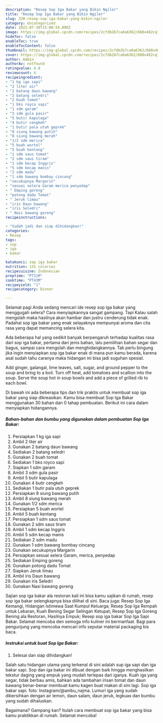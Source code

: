 ```yaml
---
description: "Resep Sop Iga Bakar yang Bikin Ngiler"
title: "Resep Sop Iga Bakar yang Bikin Ngiler"
slug: 320-resep-sop-iga-bakar-yang-bikin-ngiler
category: Uncategorized
date: 2022-07-30T15:00:54.096Z
image: https://img-global.cpcdn.com/recipes/2cfdb2b7ca8a6362/680x482cq70/sop-iga-bakar-foto-resep-utama.jpg
hideToc: false
enableToc: true
enableTocContent: false
thumbnail: https://img-global.cpcdn.com/recipes/2cfdb2b7ca8a6362/680x482cq70/sop-iga-bakar-foto-resep-utama.jpg
cover: https://img-global.cpcdn.com/recipes/2cfdb2b7ca8a6362/680x482cq70/sop-iga-bakar-foto-resep-utama.jpg
author: Admin
authorAv: notfound
ratingvalue: 4.8
reviewcount: 4
recipeingredient:
- "1 kg iga sapi"
- "2 liter air"
- "2 batang daun bawang"
- "2 batang seledri"
- "2 buah tomat"
- "1 bks royco sapi"
- "1 sdm garam"
- "3 sdm gula pasir"
- "5 butir kapulaga"
- "4 butir cengkeh"
- "1 butir pala utuh geprek"
- "8 siung bawang putih"
- "8 siung bawang merah"
- "1/2 sdm merica"
- "5 buah wortel"
- "5 buah kentang"
- "1 sdm saus tomat"
- "2 sdm saus tiram"
- "1 sdm kecap Inggris"
- "5 sdm kecap manis"
- "2 sdm madu"
- "1 sdm bawang bombay cincang"
- "secukupnya Margarin"
- "sesuai selera Garam merica penyedap"
- " Emping goreng"
- "potong dadu Tomat"
- " Jeruk limau"
- "iris Daun bawang"
- "iris Seledri"
- " Nasi bawang goreng"
recipeinstructions:

- "Sudah jadi dan siap dihidangkan!"
categories:
- Resep
tags:
- sop
- iga
- bakar

katakunci: sop iga bakar 
nutrition: 131 calories
recipecuisine: Indonesian
preptime: "PT11M"
cooktime: "PT43M"
recipeyield: "1"
recipecategory: Dinner

---
```



Selamat pagi Anda sedang mencari ide resep sop iga bakar yang menggugah selera? Cara menyiapkannya sangat gampang. Tapi Kalau salah mengolah maka hasilnya akan hambar dan justru cenderung tidak enak. Padahal sop iga bakar yang enak selayaknya mempunyai aroma dan cita rasa yang dapat memancing selera kita.


Ada beberapa hal yang sedikit banyak berpengaruh terhadap kualitas rasa dari sop iga bakar, pertama dari jenis bahan, lalu pemilihan bahan segar dan bagus, sampai cara mengolah dan menghidangkannya. Tak perlu bingung jika ingin menyiapkan sop iga bakar enak di mana pun kamu berada, karena asal sudah tahu caranya maka hidangan ini bisa jadi suguhan spesial.

Add ginger, galangal, lime leaves, salt, sugar, and ground pepper to the soup and bring to a boil. Turn off heat, add tomatoes and scallion into the soup. Serve the soup hot in soup bowls and add a piece of grilled rib to each bowl.


Di bawah ini ada beberapa tips dan trik praktis untuk membuat sop iga bakar yang siap dikreasikan. Kamu bisa membuat Sop Iga Bakar menggunakan 30 bahan dan 0 tahap pembuatan. Berikut ini cara dalam menyiapkan hidangannya.

<!--inarticleads1-->

##### Bahan-bahan dan bumbu yang digunakan dalam pembuatan Sop Iga Bakar:

1. Persiapkan 1 kg iga sapi
1. Ambil 2 liter air
1. Gunakan 2 batang daun bawang
1. Sediakan 2 batang seledri
1. Gunakan 2 buah tomat
1. Sediakan 1 bks royco sapi
1. Siapkan 1 sdm garam
1. Ambil 3 sdm gula pasir
1. Ambil 5 butir kapulaga
1. Gunakan 4 butir cengkeh
1. Sediakan 1 butir pala utuh geprek
1. Persiapkan 8 siung bawang putih
1. Ambil 8 siung bawang merah
1. Gunakan 1/2 sdm merica
1. Persiapkan 5 buah wortel
1. Ambil 5 buah kentang
1. Persiapkan 1 sdm saus tomat
1. Gunakan 2 sdm saus tiram
1. Ambil 1 sdm kecap Inggris
1. Ambil 5 sdm kecap manis
1. Sediakan 2 sdm madu
1. Gunakan 1 sdm bawang bombay cincang
1. Gunakan secukupnya Margarin
1. Persiapkan sesuai selera Garam, merica, penyedap
1. Sediakan  Emping goreng
1. Gunakan potong dadu Tomat
1. Siapkan  Jeruk limau
1. Ambil iris Daun bawang
1. Gunakan iris Seledri
1. Gunakan  Nasi bawang goreng


Sajian sop iga bakar ala restoran kali ini bisa kamu sajikan di rumah, resep sop iga bakar selengkapnya bisa dilihat di sini. Baca juga: Resep Sop Iga Kemangi, Hidangan Istimewa Saat Kumpul Keluarga; Resep Sop Iga Rempah untuk Lebaran, Kuah Bening Segar Selingan Ketupat; Resep Sop Iga Goreng Bening ala Restoran, Hasilnya Empuk; Resep sop iga bakar Sop Iga Sapi Bakar. Selamat mencoba den semoga info kuliner ini bermanfaat. Bagi para pengunjung yang mencoba mencari info seputar material packaging bis baca. 

<!--inarticleads2-->

##### Instruksi untuk buat Sop Iga Bakar:


1. Selesai dan siap dihidangkan!

Salah satu hidangan utama yang terkenal di sini adalah sup iga sapi dan iga bakar sapi. Sop dan iga bakar ini dibuat dengan baik hingga menghasilkan tekstur daging yang empuk yang mudah terlepas dari iganya. Kuah iga yang segar, tidak berbau amis, bahkan ada tambahan irisan tomat dan daun bawang benar-benar membuat kamu kagen buat makan di sini lagi. Sop iga bakar sapi. foto: Instagram/@ambu_najma. Lumuri iga yang sudah dibersihkan dengan air lemon, daun salam, daun jeruk, legkuas dan bumbu yang sudah dihaluskan. 

Bagaimana? Gampang kan? Itulah cara membuat sop iga bakar yang bisa kamu praktikkan di rumah. Selamat mencoba!
